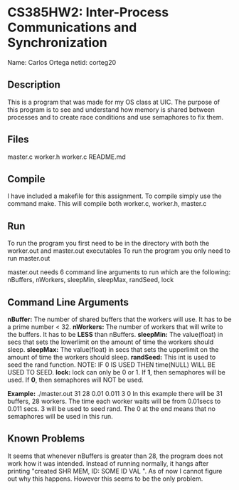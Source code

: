 CS385HW2: Inter-Process Communications and Synchronization
==========================================================
Name: Carlos Ortega
netid: corteg20

Description
-----------
This is a program that was made for my OS class at UIC. The purpose of this program is to see and understand how 
memory is shared between processes and to create race conditions and use semaphores to fix them.

Files
-----
master.c
worker.h
worker.c
README.md

Compile
-------
I have included a makefile for this assignment. To compile simply use the command make.
This will compile both worker.c, worker.h, master.c

Run
---
To run the program you first need to be in the directory with both the worker.out and master.out executables
To run the program you only need to run master.out

master.out needs 6 command line arguments to run which are the following:
nBuffers, nWorkers, sleepMin, sleepMax, randSeed, lock

Command Line Arguments
----------------------
<b>nBuffer:</b> The number of shared buffers that the workers will use. It has to be a prime number < 32.
<b>nWorkers:</b> The number of workers that will write to the buffers. It has to be <b>LESS</b> than nBuffers. 
<b>sleepMin:</b> The value(float) in secs that sets the lowerlimit on the amount of time the workers should sleep.
<b>sleepMax:</b> The value(float) in secs that sets the upperlimit on the amount of time the workers should sleep.
<b>randSeed:</b> This int is used to seed the rand function. NOTE: IF 0 IS USED THEN time(NULL) WILL BE USED TO SEED.
<b>lock:</b> lock can only be 0 or 1. If <b>1</b>, then semaphores will be used. If <b>0</b>, then semaphores will NOT be used.

<b>Example:</b> ./master.out 31 28 0.01 0.011 3 0
In this example there will be 31 buffers, 28 workers. The time each worker waits will be from 0.01secs to 0.011 secs.
3 will be used to seed rand. The 0 at the end means that no semaphores will be used in this run.

Known Problems
--------------
It seems that whenever nBuffers is greater than 28, the program does not work how it was intended.
Instead of running normally, it hangs after printing "created SHR MEM, ID: SOME ID VAL ".
As of now I cannot figure out why this happens.
However this seems to be the only problem.
